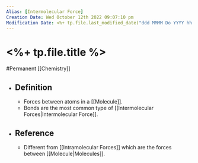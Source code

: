 ```yaml
---
Alias: [Intermolecular Force]
Creation Date: Wed October 12th 2022 09:07:10 pm 
Modification Date: <%+ tp.file.last_modified_date("ddd MMMM Do YYYY hh:mm:ss a") %>
---
```

# <%+ tp.file.title %>
#Permanent [[Chemistry]]

- ## Definition
	- Forces between atoms in a [[Molecule]].
	- Bonds are the most common type of [[Intermolecular Forces|Intermolecular Force]].
- ## Reference
	- Different from [[Intramolecular Forces]] which are the forces between [[Molecule|Molecules]].